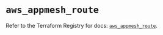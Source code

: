 # `aws_appmesh_route`

Refer to the Terraform Registry for docs: [`aws_appmesh_route`](https://registry.terraform.io/providers/hashicorp/aws/6.19.0/docs/resources/appmesh_route).
